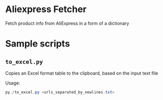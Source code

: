 # Aliexpress Fetcher
Fetch product info from AliExpress in a form of a dictionary

# Sample scripts
## `to_excel.py`

Copies an Excel format table to the clipboard, based on the input text file

Usage:
```powershell
py./to_excel.py <urls_separated_by_newlines.txt>
```
